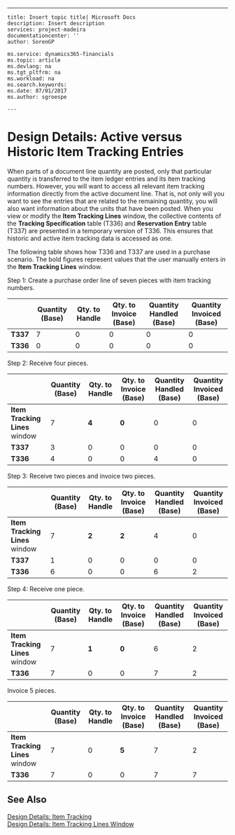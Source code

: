 ---
    title: Insert topic title| Microsoft Docs
    description: Insert description
    services: project-madeira
    documentationcenter: ''
    author: SorenGP

    ms.service: dynamics365-financials
    ms.topic: article
    ms.devlang: na
    ms.tgt_pltfrm: na
    ms.workload: na
    ms.search.keywords:
    ms.date: 07/01/2017
    ms.author: sgroespe

    ---
# Design Details: Active versus Historic Item Tracking Entries
When parts of a document line quantity are posted, only that particular quantity is transferred to the item ledger entries and its item tracking numbers. However, you will want to access all relevant item tracking information directly from the active document line. That is, not only will you want to see the entries that are related to the remaining quantity, you will also want information about the units that have been posted. When you view or modify the **Item Tracking Lines** window, the collective contents of the **Tracking Specification** table \(T336\) and **Reservation Entry** table \(T337\) are presented in a temporary version of T336. This ensures that historic and active item tracking data is accessed as one.  
  
 The following table shows how T336 and T337 are used in a purchase scenario. The bold figures represent values that the user manually enters in the **Item Tracking Lines** window.  
  
 Step 1: Create a purchase order line of seven pieces with item tracking numbers.  
  
||**Quantity \(Base\)**|**Qty. to Handle**|**Qty. to Invoice \(Base\)**|**Quantity Handled \(Base\)**|**Quantity Invoiced \(Base\)**|  
|-|----------------------------------------------|--------------------------------------------|------------------------------------------------------|-------------------------------------------------------|--------------------------------------------------------|  
|**T337**|7|0|0|0|0|  
|**T336**|0|0|0|0|0|  
  
 Step 2: Receive four pieces.  
  
||**Quantity \(Base\)**|**Qty. to Handle**|**Qty. to Invoice \(Base\)**|**Quantity Handled \(Base\)**|**Quantity Invoiced \(Base\)**|  
|-|----------------------------------------------|--------------------------------------------|------------------------------------------------------|-------------------------------------------------------|--------------------------------------------------------|  
|**Item Tracking Lines** window|7|**4**|**0**|0|0|  
|**T337**|3|0|0|0|0|  
|**T336**|4|0|0|4|0|  
  
 Step 3: Receive two pieces and invoice two pieces.  
  
||**Quantity \(Base\)**|**Qty. to Handle**|**Qty. to Invoice \(Base\)**|**Quantity Handled \(Base\)**|**Quantity Invoiced \(Base\)**|  
|-|----------------------------------------------|--------------------------------------------|------------------------------------------------------|-------------------------------------------------------|--------------------------------------------------------|  
|**Item Tracking Lines** window|7|**2**|**2**|4|0|  
|**T337**|1|0|0|0|0|  
|**T336**|6|0|0|6|2|  
  
 Step 4: Receive one piece.  
  
||**Quantity \(Base\)**|**Qty. to Handle**|**Qty. to Invoice \(Base\)**|**Quantity Handled \(Base\)**|**Quantity Invoiced \(Base\)**|  
|-|----------------------------------------------|--------------------------------------------|------------------------------------------------------|-------------------------------------------------------|--------------------------------------------------------|  
|**Item Tracking Lines** window|7|**1**|**0**|6|2|  
|**T336**|7|0|0|7|2|  
  
 Invoice 5 pieces.  
  
||**Quantity \(Base\)**|**Qty. to Handle**|**Qty. to Invoice \(Base\)**|**Quantity Handled \(Base\)**|**Quantity Invoiced \(Base\)**|  
|-|----------------------------------------------|--------------------------------------------|------------------------------------------------------|-------------------------------------------------------|--------------------------------------------------------|  
|**Item Tracking Lines** window|7|0|**5**|7|2|  
|**T336**|7|0|0|7|7|  
  
## See Also  
 [Design Details: Item Tracking](../design-details-item-tracking.md)   
 [Design Details: Item Tracking Lines Window](../design-details-item-tracking-lines-window.md)